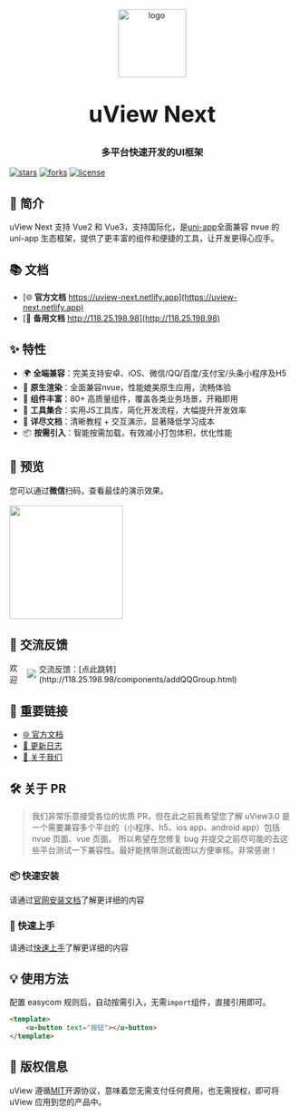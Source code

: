 <div align="center">
    <img alt="logo" src="https://uviewui.com/common/logo.png" width="120" height="120" style="margin-bottom: 10px;">
    <h1 style="margin: 30px 0 30px;font-weight: bold;font-size:40px;">uView Next</h1>
    <h3>多平台快速开发的UI框架</h3>
</div>


[![stars](https://gitee.com/wakge/uview-next/badge/star.svg?theme=dark)](https://gitee.com/wakge/uview-next)
[![forks](https://gitee.com/wakge/uview-next/badge/fork.svg?theme=dark)](wakge/uview-next)
[![license](https://img.shields.io/badge/license-mit-red)](https://en.wikipedia.org/wiki/MIT_License)


## 📖 简介

uView Next 支持 Vue2 和 Vue3，支持国际化，是[uni-app](https://uniapp.dcloud.io/)全面兼容 nvue 的 uni-app 生态框架，提供了更丰富的组件和便捷的工具，让开发更得心应手。

## 📚 文档

- [🌐 **官方文档** https://uview-next.netlify.app](https://uview-next.netlify.app)
- [📄 **备用文档** http://118.25.198.98](http://118.25.198.98)



## ✨ 特性

- 🌍 **全端兼容**：完美支持安卓、iOS、微信/QQ/百度/支付宝/头条小程序及H5
- 🚀 **原生渲染**：全面兼容nvue，性能媲美原生应用，流畅体验
- 🧩 **组件丰富**：80+ 高质量组件，覆盖各类业务场景，开箱即用
- 🔧 **工具集合**：实用JS工具库，简化开发流程，大幅提升开发效率
- 📖 **详尽文档**：清晰教程 + 交互演示，显著降低学习成本
- 📦 **按需引入**：智能按需加载，有效减小打包体积，优化性能

## 📱 预览

您可以通过**微信**扫码，查看最佳的演示效果。
<br>
<br>
<img width="200" height="200" src="https://118.25.198.98/common/h5_qrcode.png" alt=""/>

## 💬 交流反馈

<p style="display:flex;align-items: center;">欢迎<img style="margin:0 5px" src="https://pub.idqqimg.com/wpa/images/group.png">交流反馈：[点此跳转](http://118.25.198.98/components/addQQGroup.html)
</p>

## 🔗 重要链接

-   [🌐 官方文档](http://118.25.198.98/)
-   [📝 更新日志](http://118.25.198.98/components/changelog.html)
-   [👥 关于我们](http://118.25.198.98/cooperation/about.html)

## 🛠️ 关于 PR

> 我们非常乐意接受各位的优质 PR，但在此之前我希望您了解 uView3.0 是一个需要兼容多个平台的（小程序、h5、ios app、android app）包括 nvue 页面、vue 页面。
> 所以希望在您修复 bug 并提交之前尽可能的去这些平台测试一下兼容性。最好能携带测试截图以方便审核。非常感谢！

### 📦 快速安装

请通过[官网安装文档](https://118.25.198.98/components/downloadSetting.html)了解更详细的内容

### 🚀 快速上手

请通过[快速上手](http://118.25.198.98/components/quickstart.html)了解更详细的内容

## 💡 使用方法

配置 easycom 规则后，自动按需引入，无需`import`组件，直接引用即可。

```html
<template>
    <u-button text="按钮"></u-button>
</template>
```

## 📄 版权信息

uView 遵循[MIT](https://en.wikipedia.org/wiki/MIT_License)开源协议，意味着您无需支付任何费用，也无需授权，即可将 uView 应用到您的产品中。
